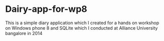Dairy-app-for-wp8
=================

This is a simple diary application which I created for a hands on workshop on Windows phone 8 and SQLite which I conducted at Alliance University bangalore in 2014
